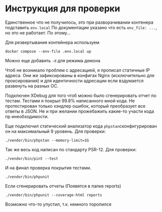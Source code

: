 # Инструкция для проверки
Единственное что не получилось, это при разворачивании контенера подставить `env.local`
По документации указано что есть `env_file: ...`, но это не работает.
По этому...

Для резвертывания контейнера используем
```
docker compose --env-file .env.local up
```
Можно еще добавить `-d` для режима демона

Чтоб не возникало проблем с адресацией, я прописал статичные IP адреса. Они же зафиксированы в конфигах Nginx (исключительно для проксирования) и для идентичности адресации если вздумается развенуть на разных ОС.

Подключен XDebug для того чтоб можно было сгенерировать отчет по тестам. Тестами я покрыл 99.8% написанного мной кода. Не протестирован только хэндлер ошибок, который преобразует все ответы в JSON. Не и при желании прожебажить какие-то участи кода пр инеобходимости.

Еще подключил статический анализатор кода `phpstan`сконфигурирован он на максимальный 9 уровень. Для проверки:
```
./vendor/bin/phpstan --memory-limit=1G
```

Так же весь код написан по стандарту PSR-12. Для проверки:
```
./vendor/bin/pint --test
```

И на финал проверка покрытия тестами.
```
./vendor/bin/phpunit
```
Если сгенерировать отчеты (Появятся в папке reports)
```
./vendor/bin/phpunit --coverage-html reports
```

Возможно что-то упустил, т.к. немного торопился
